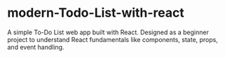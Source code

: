 # modern-Todo-List-with-react
A simple To-Do List web app built with React. Designed as a beginner project to understand React fundamentals like components, state, props, and event handling.
